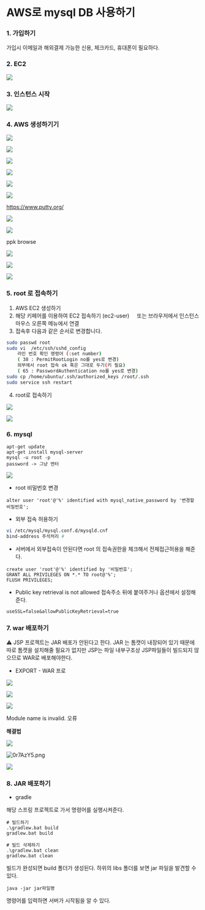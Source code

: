 # AWS로 mysql DB 사용하기
### 1. 가입하기
가입시 이메일과 해외결제 가능한 신용, 체크카드, 휴대폰이 필요하다.


### 2. EC2

![](https://i.imgur.com/U3j7x57.png)


### 3. 인스턴스 시작

![](https://i.imgur.com/rVQM226.png)


### 4. AWS 생성하기기

![](https://i.imgur.com/m4fFLVo.png)


![](https://i.imgur.com/58EF64D.png)


![](https://i.imgur.com/XxVvpMB.png)


![](https://i.imgur.com/5dwWAmS.png)


![](https://i.imgur.com/zznjs85.png)


![](https://i.imgur.com/x6jIYXt.png)


https://www.putty.org/



![](https://i.imgur.com/49vjAR3.png)


![](https://i.imgur.com/5ETbC7K.png)


ppk browse

![](https://i.imgur.com/Ji8D70R.png)


![](https://i.imgur.com/y6KrxOE.png)


![](https://i.imgur.com/bJV6qPU.png)


### 5. root 로 접속하기
1. AWS EC2 생성하기
2. 해당 키페어를 이용하여 EC2 접속하기 (ec2-user)
    또는 브라우저에서 인스턴스 마우스 오른쪽 메뉴에서 연결
3. 접속후 다음과 같은 순서로 변경합니다.

```bash
sudo passwd root
sudo vi  /etc/ssh/sshd_config
	라인 번호 확인 명령어 (:set number)
	( 38 : PermitRootLogin no를 yes로 변경) 
	외부에서 root 접속 ok 혹은 그대로 두기(키 필요)
	( 65 : PasswordAuthentication no를 yes로 변경)
sudo cp /home/ubuntu/.ssh/authorized_keys /root/.ssh
sudo service ssh restart
```

4. root로 접속하기

![](https://i.imgur.com/RA5krTB.png)

![](https://i.imgur.com/TuWCHLP.png)


### 6. mysql

```
apt-get update 
apt-get install mysql-server 
mysql -u root -p 
password -> 그냥 엔터
```


![](https://i.imgur.com/xZEDb7G.png)

-  root 비밀번호 변경

```
alter user 'root'@'%' identified with mysql_native_password by '변경할 비밀번호';
```

- 외부 접속 허용하기

```bash
vi /etc/mysql/mysql.conf.d/mysqld.cnf
bind-address 주석처리 #
```

- 서버에서 외부접속이 안된다면 root 의 접속권한을 체크해서 전체접근허용을 해준다.

```
create user 'root'@'%' identified by '비밀번호';
GRANT ALL PRIVILEGES ON *.* TO root@'%';
FLUSH PRIVILEGES;
```

- Public key retrieval is not allowed 접속주소 뒤에 붙여주거나 옵션에서 설정해준다.

```
useSSL=false&allowPublicKeyRetrieval=true
```


### 7. war 배포하기

⚠️ JSP 프로젝트는 JAR 배포가 안된다고 한다. 
JAR 는 톰캣이 내장되어 있기 때문에 따로 톰캣을 설치해줄 필요가 없지만 JSP는 파일 내부구조상 JSP파일들이 빌드되지 않으므로 WAR로 배포해야한다.



- EXPORT - WAR 프로

![](https://i.imgur.com/2XVsqgz.png)



![](https://i.imgur.com/Sx2D62n.png)


![](https://i.imgur.com/dUw4CMo.png)

Module name is invalid. 오류

**해결법**

![](https://i.imgur.com/OEQE5sU.png)


![0r7AzY5.png](https://i.imgur.com/0r7AzY5.png)



![](https://i.imgur.com/lgoZmZ3.png)


















### 8. JAR 배포하기

- gradle

해당 스프링 프로젝트로 가서 명령어를 실행시켜준다.

```shell
# 빌드하기
.\gradlew.bat build
gradlew.bat build

# 빌드 삭제하기
.\gradlew.bat clean
gradlew.bat clean
```

빌드가 완성되면  build 폴더가 생성된다. 하위의 libs 폴더를 보면 jar 파일을 발견할 수 있다.

```
java -jar jar파일명
```

명령어를 입력하면 서버가 시작됨을 알 수 있다.
